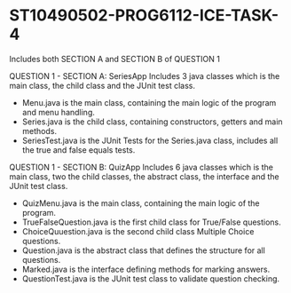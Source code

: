 # ST10490502-PROG6112-ICE-TASK-4
Includes both SECTION A and SECTION B of QUESTION 1

QUESTION 1 - SECTION A: SeriesApp
Includes 3 java classes which is the main class, the child class and the JUnit test class.
- Menu.java is the main class, containing the main logic of the program and menu handling.
- Series.java is the child class, containing constructors, getters and main methods.
- SeriesTest.java is the JUnit Tests for the Series.java class, includes all the true and false equals tests.

QUESTION 1 - SECTION B: QuizApp
Includes 6 java classes which is the main class, two the child classes, the abstract class, the interface and the JUnit test class.
- QuizMenu.java is the main class, containing the main logic of the program.
- TrueFalseQuestion.java is the first child class for True/False questions.
- ChoiceQuuestion.java is the second child class Multiple Choice questions.
- Question.java is the abstract class that defines the structure for all questions.
- Marked.java is the interface defining methods for marking answers.
- QuestionTest.java is the JUnit test class to validate question checking.
